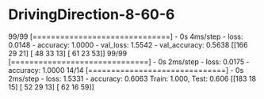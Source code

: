 # DrivingDirection-8-60-6
99/99 [==============================] - 0s 4ms/step - loss: 0.0148 - accuracy: 1.0000 - val_loss: 1.5542 - val_accuracy: 0.5638
[[166  29  21]
 [ 48  33  13]
 [ 61  23  53]]
99/99 [==============================] - 0s 2ms/step - loss: 0.0175 - accuracy: 1.0000
14/14 [==============================] - 0s 2ms/step - loss: 1.5331 - accuracy: 0.6063
Train: 1.000, Test: 0.606
[[183  18  15]
 [ 52  29  13]
 [ 62  16  59]]
